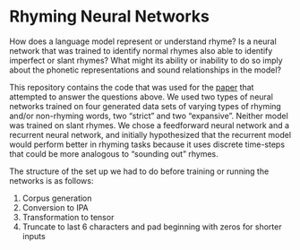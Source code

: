 # Rhyming Neural Networks

How does a language model represent or understand rhyme? Is a neural network that was trained to identify normal rhymes also able to identify imperfect or slant rhymes? What might its ability or inability to do so imply about the phonetic representations and sound relationships in the model?

This repository contains the code that was used for the [paper](https://drive.google.com/file/d/1yfpcnMLyH54Aq9-75VFnoZlr6v4jpx8p/view?usp=sharing) that attempted to answer the questions above. We used two types of neural networks trained on four generated data sets of varying types of rhyming and/or non-rhyming words, two “strict” and two “expansive”. Neither model was trained on slant rhymes. We chose a feedforward neural network and a recurrent neural network, and initially hypothesized that the recurrent model would perform better in rhyming tasks because it uses discrete time-steps that could be more analogous to “sounding out” rhymes.

The structure of the set up we had to do before training or running the networks is as follows: 
1. Corpus generation
2. Conversion to IPA
3. Transformation to tensor
4. Truncate to last 6 characters and pad beginning with zeros for shorter inputs
